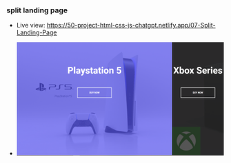 ### split landing page

- Live view: https://50-project-html-css-js-chatgpt.netlify.app/07-Split-Landing-Page

- !["split langing page photo"](./split-landing-page.PNG)
